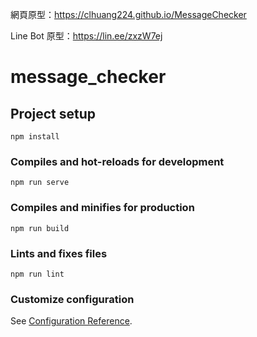 網頁原型：https://clhuang224.github.io/MessageChecker

Line Bot 原型：https://lin.ee/zxzW7ej

# message_checker

## Project setup
```
npm install
```

### Compiles and hot-reloads for development
```
npm run serve
```

### Compiles and minifies for production
```
npm run build
```

### Lints and fixes files
```
npm run lint
```

### Customize configuration
See [Configuration Reference](https://cli.vuejs.org/config/).
